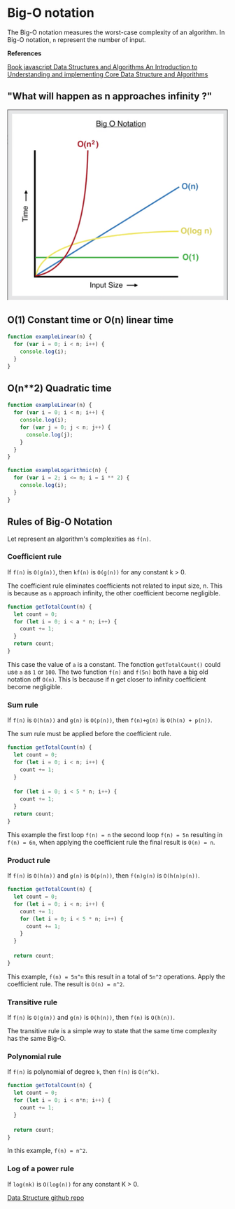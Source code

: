 # Big-O notation

The Big-O notation measures the worst-case complexity of an algorithm. In Big-O notation,
`n` represent the number of input.

**References**

[Book javascript Data Structures and Algorithms An Introduction to Understanding and implementing Core Data Structure and Algorithms](https://www.google.ca/books/edition/JavaScript_Data_Structures_and_Algorithm/K_aEDwAAQBAJ?hl=en&gbpv=1&printsec=frontcoverfor)

## "What will happen as n approaches infinity ?"

![Big-O notation](./img/big-O-notation.png)

## O(1) Constant time or O(n) linear time

```ts
function exampleLinear(n) {
  for (var i = 0; i < n; i++) {
    console.log(i);
  }
}
```

## O(n\*\*2) Quadratic time

```ts
function exampleLinear(n) {
  for (var i = 0; i < n; i++) {
    console.log(i);
    for (var j = 0; j < n; j++) {
      console.log(j);
    }
  }
}
```

```ts
function exampleLogarithmic(n) {
  for (var i = 2; i <= n; i = i ** 2) {
    console.log(i);
  }
}
```

## Rules of Big-O Notation

Let represent an algorithm's complexities as `f(n)`.

### Coefficient rule

If `f(n)` is `O(g(n))`, then `kf(n)` is `O(g(n))` for any constant k > 0.

The coefficient rule eliminates coefficients not related to input size, n.
This is because as `n` approach infinity, the other coefficient become negligible.

```ts
function getTotalCount(n) {
  let count = 0;
  for (let i = 0; i < a * n; i++) {
    count += 1;
  }
  return count;
}
```

This case the value of `a` is a constant. The fonction `getTotalCount()` could use `a` as `1` or `100`. The two function `f(n)` and `f(5n)` both have a big old notation off `O(n)`. This Is because if n get closer to infinity coefficient become negligible.

### Sum rule

If `f(n)` is `O(h(n))` and `g(n)` is `O(p(n))`, then `f(n)+g(n)` is `O(h(n) + p(n))`.

The sum rule must be applied before the coefficient rule.

```ts
function getTotalCount(n) {
  let count = 0;
  for (let i = 0; i < n; i++) {
    count += 1;
  }

  for (let i = 0; i < 5 * n; i++) {
    count += 1;
  }
  return count;
}
```

This example the first loop `f(n) = n` the second loop `f(n) = 5n` resulting in `f(n) = 6n`,
when applying the coefficient rule the final result is `O(n) = n`.

### Product rule

If `f(n)` is `O(h(n))` and `g(n)` is `O(p(n))`, then `f(n)g(n)` is `O(h(n)p(n))`.

```ts
function getTotalCount(n) {
  let count = 0;
  for (let i = 0; i < n; i++) {
    count += 1;
    for (let i = 0; i < 5 * n; i++) {
      count += 1;
    }
  }

  return count;
}
```

This example, `f(n) = 5n^n` this result in a total of `5n^2` operations.
Apply the coefficient rule. The result is `O(n) = n^2`.

### Transitive rule

If `f(n)` is `O(g(n))` and `g(n)` is `O(h(n))`, then `f(n)` is `O(h(n))`.

The transitive rule is a simple way to state that the same time complexity has the same Big-O.

### Polynomial rule

If `f(n)` is polynomial of degree `k`, then `f(n)` is `O(n^k)`.

```ts
function getTotalCount(n) {
  let count = 0;
  for (let i = 0; i < n*n; i++) {
    count += 1;
  }

  return count;
}
```

In this example, `f(n) = n^2`.

### Log of a power rule

If `log(nk)` is `O(log(n))` for any constant K > 0.

[Data Structure github repo](https://github.com/trekhleb/javascript-algorithms#data-structures)